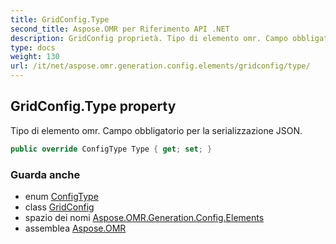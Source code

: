 ```yaml
---
title: GridConfig.Type
second_title: Aspose.OMR per Riferimento API .NET
description: GridConfig proprietà. Tipo di elemento omr. Campo obbligatorio per la serializzazione JSON.
type: docs
weight: 130
url: /it/net/aspose.omr.generation.config.elements/gridconfig/type/
---
```

## GridConfig.Type property

Tipo di elemento omr. Campo obbligatorio per la serializzazione JSON.

```csharp
public override ConfigType Type { get; set; }
```

### Guarda anche

* enum [ConfigType](../../../aspose.omr.generation.config.enums/configtype/)
* class [GridConfig](../)
* spazio dei nomi [Aspose.OMR.Generation.Config.Elements](../../gridconfig/)
* assemblea [Aspose.OMR](../../../)


